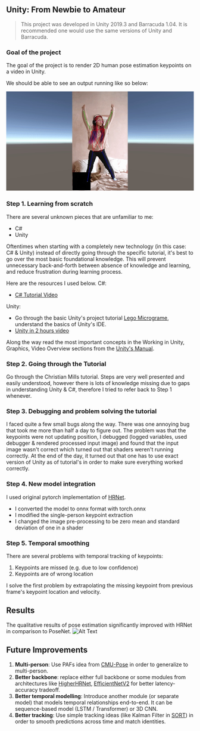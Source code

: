 ## Unity: From Newbie to Amateur

> This project was developed in Unity 2019.3 and Barracuda 1.04. It is recommended one would use the same versions of Unity and Barracuda.

### Goal of the project

The goal of the project is to render 2D human pose estimation keypoints on a video in Unity.

We should be able to see an output running like so below:

![Sample Pose Image](pose_sample.jpg)

### Step 1. Learning from scratch

There are several unknown pieces that are unfamiliar to me:

-  C#
-  Unity

Oftentimes when starting with a completely new technology (in this case: C# & Unity) instead of directly going through the specific tutorial, it's best to go over the most basic foundational knowledge. This will prevent unnecessary back-and-forth between absence of knowledge and learning, and reduce frustration during learning process.

Here are the resources I used below.
C#:

-  [C# Tutorial Video](https://www.youtube.com/watch?v=GhQdlIFylQ8)

Unity:

-  Go through the basic Unity's project tutorial [Lego Micrograme](https://learn.unity.com/project/lego-template), understand the basics of Unity's IDE.
-  [Unity in 2 hours video](https://www.youtube.com/watch?v=pwZpJzpE2lQ)

Along the way read the most important concepts in the Working in Unity, Graphics, Video Overview sections from the [Unity's Manual](https://docs.unity3d.com/Manual/UnityOverview.html).

### Step 2. Going through the Tutorial

Go through the Christian Mills tutorial. Steps are very well presented and easily understood, however there is lots of knowledge missing due to gaps in understanding Unity & C#, therefore I tried to refer back to Step 1 whenever.

### Step 3. Debugging and problem solving the tutorial

I faced quite a few small bugs along the way.
There was one annoying bug that took me more than half a day to figure out. The problem was that the keypoints were not updating position, I debugged (logged variables, used debugger & rendered processed input image) and found that the input image wasn't correct which turned out that shaders weren't running correctly. At the end of the day, it turned out that one has to use exact version of Unity as of tutorial's in order to make sure everything worked correctly.

### Step 4. New model integration

I used original pytorch implementation of [HRNet](https://github.com/leoxiaobin/deep-high-resolution-net.pytorch).

-  I converted the model to onnx format with torch.onnx
-  I modified the single-person keypoint extraction
-  I changed the image pre-processing to be zero mean and standard deviation of one in a shader

### Step 5. Temporal smoothing

There are several problems with temporal tracking of keypoints:

1. Keypoints are missed (e.g. due to low confidence)
2. Keypoints are of wrong location

I solve the first problem by extrapolating the missing keypoint from previous frame's keypoint location and velocity.

## Results

The qualitative results of pose estimation significantly improved with HRNet in comparison to PoseNet.
![Alt Text](https://media.giphy.com/media/wnBymWNMu1N8cQT6mT/giphy.gif)

## Future Improvements

1. **Multi-person**: Use PAFs idea from [CMU-Pose](https://arxiv.org/abs/1611.08050) in order to generalize to multi-person.
2. **Better backbone**: replace either full backbone or some modules from architectures like [HigherHRNet](https://arxiv.org/abs/1908.10357), [EfficientNetV2](https://arxiv.org/pdf/2104.00298.pdf) for better latency-accuracy tradeoff.
3. **Better temporal modelling**: Introduce another module (or separate model) that models temporal relationships end-to-end. It can be sequence-based model (LSTM / Transformer) or 3D CNN.
4. **Better tracking**: Use simple tracking ideas (like Kalman Filter in [SORT](https://github.com/abewley/sort)) in order to smooth predictions across time and match identities.
